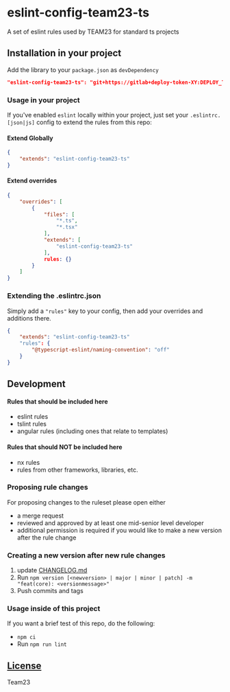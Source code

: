 # eslint-config-team23-ts

A set of eslint rules used by TEAM23 for standard ts projects

## Installation in your project
Add the library to your `package.json` as `devDependency`

```json
"eslint-config-team23-ts": "git+https://gitlab+deploy-token-XY:DEPLOY_TOKEN_PW@git.team23.de/team23/eslint-config-team23-ts.git#v1.0.5",
```

### Usage in your project

If you've enabled `eslint` locally within your project, just set your `.eslintrc.[json|js]` config to extend the rules from this repo:

#### Extend Globally
```json
{
    "extends": "eslint-config-team23-ts"
}
```

#### Extend overrides
```json
{
    "overrides": [
        {
            "files": [
                "*.ts",
                "*.tsx"
            ],
            "extends": [
                "eslint-config-team23-ts"
            ],
            rules: {}
        }
    ]
}
```

### Extending the .eslintrc.json

Simply add a `"rules"` key to your config, then add your overrides and additions there.

```json
{
    "extends": "eslint-config-team23-ts"
    "rules": {
        "@typescript-eslint/naming-convention": "off"
    }
}
```

## Development

#### Rules that should be included here
 - eslint rules
 - tslint rules
 - angular rules (including ones that relate to templates)

#### Rules that should NOT be included here
 - nx rules 
 - rules from other frameworks, libraries, etc.

### Proposing rule changes

For proposing changes to the ruleset please open either

-   a merge request
-   reviewed and approved by at least one mid-senior level developer
-   additional permission is required if you would like to make a new version after the rule change

### Creating a new version after new rule changes

1) update [CHANGELOG.md](CHANGELOG.md)
2) Run `npm version [<newversion> | major | minor | patch] -m "feat(core): <versionmessage>"`
3) Push commits and tags

### Usage inside of this project 

If you want a brief test of this repo, do the following:

- `npm ci`
- Run `npm run lint`

## [License](LICENSE)
Team23
